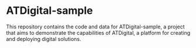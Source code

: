 # ATDigital-sample
This repository contains the code and data for ATDigital-sample, a project that aims to demonstrate the capabilities of ATDigital, a platform for creating and deploying digital solutions.

